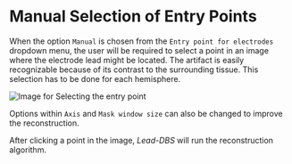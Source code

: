 # Manual Selection of Entry Points

When the option `Manual` is chosen from the `Entry point for electrodes` dropdown menu, the user will be required to select a point in an image where the electrode lead might be located. The artifact is easily recognizable because of its contrast to the surrounding tissue. This selection has to be done for each hemisphere.

![Image for Selecting the entry point]()

Options within `Axis` and `Mask window size` can also be changed to improve the reconstruction.

After clicking a point in the image, _Lead-DBS_ will run the reconstruction algorithm.
